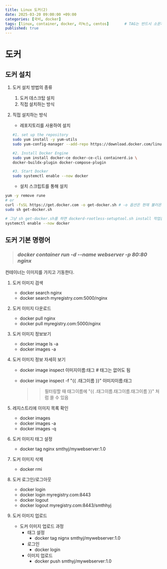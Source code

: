 ```yaml
---
title: Linux 도커(2)
date: 2025-03-20 09:00:00 +09:00
categories: [국비, docker]
tags: [linux, container, docker, 리눅스, centos]		# TAG는 반드시 소문자로 이루어져야함!
published: true
---
```


# 도커
## 도커 설치
1. 도커 설치 방법의 종류
    1. 도커 데스크탑 설치
    1. 직접 설치하는 방식

2. 직접 설치하는 방식
    - 레포지토리를 사용하여 설치
        
    ```bash
    #1. set up the repository
    sudo yum install -y yum-utils
    sudo yum-config-manager --add-repo https://download.docker.com/linuxcentos/ docker-ce.repo

    #2. Install Docker Engine
    sudo yum install docker-ce docker-ce-cli containerd.io \
    docker-buildx-plugin docker-compose-plugin

    #3. Start Docker
    sudo systemctl enable --now docker

    ```
    
    - 설치 스크립트를 통해 설치

```bash
yum -y remove rune
# or
curl -fsSL https://get.docker.com -o get-docker.sh # -o 옵션은 현재 불러온 웹요청을 저장.
sudo sh get-docker.sh

# 그냥 sh get-docker.sh를 하면 dockerd-rootless-setuptool.sh install 작업을수행해줘야함
systemctl enable --now docker
```

## 도커 기본 명령어

> ### *docker container run -d --name webserver -p 80:80 nginx*

컨테이너는 이미지를 가지고 기동한다.

1. 도커 이미지 검색
    - docker search nginx
    - docker search myregistry.com:5000/nginx
2. 도커 이미지 다운로드
    - docker pull nginx
    - docker pull myregistry.com:5000/nginx
4. 도커 이미지 정보보기
    - docker image ls -a
    - docker images -a
3. 도커 이미지 정보 자세히 보기
    - docker image inspect 이미지이름:태그 # 태그는 없어도 됨
    - docker image inspect -f "{{ .태그이름 }}" 이미지이름:태그

        >> 필터링할 때 태그이름에 "{{ .태그이름.태그이름.태그이름 }}" 처럼 쓸 수 있음

4. 레지스트리에 이미지 목록 확인
    - docker images
    - docker images -a
    - docker images -q

3. 도커 이미지 태그 설정
    - docker tag nginx smthyj/mywebserver:1.0

4. 도커 이미지 삭제
    - docker rmi

5. 도커 로그인/로그아웃 
    - docker login
    - docker login myregistry.com:8443
    - docker logout
    - docker logout myregistry.com:8443/smthhyj

6. 도커 이미지 업로드
    - 도커 이미지 업로드 과정
        - 태그 설정
            - docker tag nignx smthyj/mywebserver:1.0
        - 로그인
            - docker login
        - 이미지 업로드
            - docker push smthyj/mywebserver:1.0